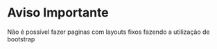 # Aviso Importante
Não é possível fazer paginas com layouts fixos fazendo a utilização de bootstrap
